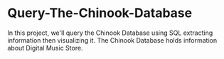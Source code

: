 # Query-The-Chinook-Database
In this project, we'll query the Chinook Database using SQL extracting information then visualizing it. The Chinook Database holds information about Digital Music Store.
